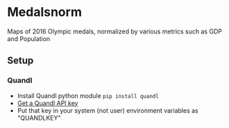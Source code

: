 # Medalsnorm

Maps of 2016 Olympic medals, normalized by various metrics such as GDP and Population

## Setup
### Quandl
- Install Quandl python module `pip install quandl`
- [Get a Quandl API key](https://www.quandl.com/blog/getting-started-with-the-quandl-api "link for API key for Quandl")
- Put that key in your system (not user) environment variables as "QUANDLKEY"
